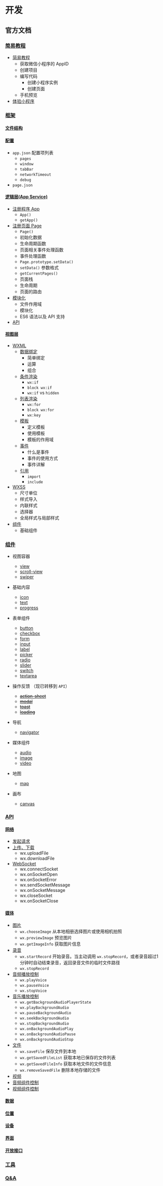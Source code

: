 # 开发

## 官方文档

### [简易教程](https://mp.weixin.qq.com/debug/wxadoc/dev/?t=20161122)

- [简易教程](https://mp.weixin.qq.com/debug/wxadoc/dev/?t=20161122)
  - 获取微信小程序的 AppID
  - 创建项目
  - 编写代码
    - 创建小程序实例
    - 创建页面
  - 手机预览
- [体验小程序](https://mp.weixin.qq.com/debug/wxadoc/dev/demo.html?t=20161122)

### [框架](https://mp.weixin.qq.com/debug/wxadoc/dev/framework/MINA.html?t=20161122)

#### [文件结构](https://mp.weixin.qq.com/debug/wxadoc/dev/framework/structure.html?t=20161122)

#### [配置](https://mp.weixin.qq.com/debug/wxadoc/dev/framework/config.html?t=20161122)

- `app.json` 配置项列表
  - `pages`
  - `window`
  - `tabBar`
  - `networkTimeout`
  - `debug`
- `page.json`

#### [逻辑层(App Service)](https://mp.weixin.qq.com/debug/wxadoc/dev/framework/app-service/?t=20161122)

- [注册程序 App](https://mp.weixin.qq.com/debug/wxadoc/dev/framework/app-service/app.html?t=20161122)
  - `App()`
  - `getApp()`
- [注册页面 Page](https://mp.weixin.qq.com/debug/wxadoc/dev/framework/app-service/page.html?t=20161122)
  - `Page()`
  - 初始化数据
  - 生命周期函数
  - 页面相关事件处理函数
  - 事件处理函数
  - `Page.prototype.setData()`
  - `setData()` 参数格式
  - `getCurrentPages()`
  - 页面栈
  - 生命周期
  - 页面的路由
- [模块化](https://mp.weixin.qq.com/debug/wxadoc/dev/framework/app-service/module.html?t=20161122)
  - 文件作用域
  - 模块化
  - ES6 语法以及 API 支持
- [API](https://mp.weixin.qq.com/debug/wxadoc/dev/framework/app-service/api.html?t=20161122)

#### [视图层](https://mp.weixin.qq.com/debug/wxadoc/dev/framework/view/?t=20161122)

- [WXML](https://mp.weixin.qq.com/debug/wxadoc/dev/framework/view/wxml/?t=20161122)
  - [数据绑定](https://mp.weixin.qq.com/debug/wxadoc/dev/framework/view/wxml/data.html?t=20161122)
    - 简单绑定
    - 运算
    - 组合
  - [条件渲染](https://mp.weixin.qq.com/debug/wxadoc/dev/framework/view/wxml/conditional.html?t=20161122)
    - `wx:if`
    - `block wx:if`
    - `wx:if` vs `hidden`
  - [列表渲染](https://mp.weixin.qq.com/debug/wxadoc/dev/framework/view/wxml/list.html?t=20161122)
    - `wx:for`
    - `block wx:for`
    - `wx:key`
  - [模板](https://mp.weixin.qq.com/debug/wxadoc/dev/framework/view/wxml/template.html?t=20161122)
    - 定义模板
    - 使用模板
    - 模板的作用域
  - [事件](https://mp.weixin.qq.com/debug/wxadoc/dev/framework/view/wxml/event.html?t=20161122)
    - 什么是事件
    - 事件的使用方式
    - 事件详解
       <!--- 事件分类
       - 事件绑定
       - 事件对象
       - `type` `timeStamp`
       - `target` `currentTarget`
       - `touches` `changedTouches`
       - `detail`-->
  - [引用](https://mp.weixin.qq.com/debug/wxadoc/dev/framework/view/wxml/import.html?t=20161122)
    - `import`
    - `include`
- [WXSS](https://mp.weixin.qq.com/debug/wxadoc/dev/framework/view/wxss.html?t=20161122)
  - 尺寸单位
  - 样式导入
  - 内联样式
  - 选择器
  - 全局样式与局部样式
- [组件](https://mp.weixin.qq.com/debug/wxadoc/dev/framework/view/component.html?t=20161122)
  - 基础组件

### [组件](https://mp.weixin.qq.com/debug/wxadoc/dev/component/?t=20161122)

- 视图容器
  - [view](https://mp.weixin.qq.com/debug/wxadoc/dev/component/view.html?t=20161122)
  - [scroll-view](https://mp.weixin.qq.com/debug/wxadoc/dev/component/scroll-view.html?t=20161122)
  - [swiper](https://mp.weixin.qq.com/debug/wxadoc/dev/component/swiper.html?t=20161122)

- 基础内容
  - [icon](https://mp.weixin.qq.com/debug/wxadoc/dev/component/icon.html?t=20161122)
  - [text](https://mp.weixin.qq.com/debug/wxadoc/dev/component/text.html?t=20161122)
  - [progress](https://mp.weixin.qq.com/debug/wxadoc/dev/component/progress.html?t=20161122)

- 表单组件
  - [button](https://mp.weixin.qq.com/debug/wxadoc/dev/component/button.html?t=20161122)
  - [checkbox](https://mp.weixin.qq.com/debug/wxadoc/dev/component/checkbox.html?t=20161122)
  - [form](https://mp.weixin.qq.com/debug/wxadoc/dev/component/form.html?t=20161122)
  - [input](https://mp.weixin.qq.com/debug/wxadoc/dev/component/input.html?t=20161122)
  - [label](https://mp.weixin.qq.com/debug/wxadoc/dev/component/label.html?t=20161122)
  - [picker](https://mp.weixin.qq.com/debug/wxadoc/dev/component/picker.html?t=20161122)
  - [radio](https://mp.weixin.qq.com/debug/wxadoc/dev/component/radio.html?t=20161122)
  - [slider](https://mp.weixin.qq.com/debug/wxadoc/dev/component/slider.html?t=20161122)
  - [switch](https://mp.weixin.qq.com/debug/wxadoc/dev/component/switch.html?t=20161122)
  - [textarea](https://mp.weixin.qq.com/debug/wxadoc/dev/component/textarea.html?t=20161122)

- 操作反馈 （现已转移到 `API`）
  - [~~action-sheet~~](https://mp.weixin.qq.com/debug/wxadoc/dev/component/action-sheet.html?t=20161122)
  - [~~modal~~](https://mp.weixin.qq.com/debug/wxadoc/dev/component/modal.html?t=20161122)
  - [~~toast~~](https://mp.weixin.qq.com/debug/wxadoc/dev/component/toast.html?t=20161122)
  - [~~loading~~](https://mp.weixin.qq.com/debug/wxadoc/dev/component/loading.html?t=20161122)

- 导航
  - [navigator](https://mp.weixin.qq.com/debug/wxadoc/dev/component/navigator.html?t=20161122)

- 媒体组件
  - [audio](https://mp.weixin.qq.com/debug/wxadoc/dev/component/audio.html)
  - [image](https://mp.weixin.qq.com/debug/wxadoc/dev/component/image.html?t=20161122)
  - [video](https://mp.weixin.qq.com/debug/wxadoc/dev/component/video.html?t=20161122)

- 地图
  - [map](hhttps://mp.weixin.qq.com/debug/wxadoc/dev/component/map.html?t=20161122%20#map)

- 画布
  - [canvas](https://mp.weixin.qq.com/debug/wxadoc/dev/component/canvas.html?t=20161122)

### [API](https://mp.weixin.qq.com/debug/wxadoc/dev/api/?t=20161122)

#### [网络](https://mp.weixin.qq.com/debug/wxadoc/dev/api/api-network.html?t=20161122)

- [发起请求](https://mp.weixin.qq.com/debug/wxadoc/dev/api/network-request.html?t=20161122)
- [上传、下载](https://mp.weixin.qq.com/debug/wxadoc/dev/api/network-file.html)
  - wx.uploadFile
  - wx.downloadFile
- [WebSocket](https://mp.weixin.qq.com/debug/wxadoc/dev/api/network-socket.html)
  - wx.connectSocket
  - wx.onSocketOpen
  - wx.onSocketError
  - wx.sendSocketMessage
  - wx.onSocketMessage
  - wx.closeSocket
  - wx.onSocketClose

#### [媒体](https://mp.weixin.qq.com/debug/wxadoc/dev/api/media-picture.html?t=20161122)

- [图片](https://mp.weixin.qq.com/debug/wxadoc/dev/api/media-picture.html)
  - `wx.chooseImage`  从本地相册选择图片或使用相机拍照
  - `wx.previewImage` 预览图片
  - `wx.getImageInfo` 获取图片信息
- [录音](https://mp.weixin.qq.com/debug/wxadoc/dev/api/media-record.html)
  - `wx.startRecord`  开始录音。当主动调用 `wx.stopRecord`，或者录音超过1分钟时自动结束录音，返回录音文件的临时文件路径
  - `wx.stopRecord`
- [音频播放控制](https://mp.weixin.qq.com/debug/wxadoc/dev/api/media-voice.html?t=20161122)
  - `wx.playVoice`
  - `wx.pauseVoice`
  - `wx.stopVoice`
- [音乐播放控制](https://mp.weixin.qq.com/debug/wxadoc/dev/api/media-background-audio.html?t=20161122)
  - `wx.getBackgroundAudioPlayerState`
  - `wx.playBackgroundAudio`
  - `wx.pauseBackgroundAudio`
  - `wx.seekBackgroundAudio`
  - `wx.stopBackgroundAudio`
  - `wx.onBackgroundAudioPlay`
  - `wx.onBackgroundAudioPause`
  - `wx.onBackgroundAudioStop`
- [文件](https://mp.weixin.qq.com/debug/wxadoc/dev/api/network-socket.html?t=20161122)
  - `wx.saveFile` 保存文件到本地
  - `wx.getSavedFileList` 获取本地已保存的文件列表
  - `wx.getSavedFileInfo` 获取本地文件的文件信息
  - `wx.removeSavedFile` 删除本地存储的文件
- [视频](https://mp.weixin.qq.com/debug/wxadoc/dev/api/network-socket.html?t=20161122)
- [音频组件控制](https://mp.weixin.qq.com/debug/wxadoc/dev/api/network-socket.html?t=20161122)
- [视频组件控制](https://mp.weixin.qq.com/debug/wxadoc/dev/api/network-socket.html?t=20161122)

#### [数据](https://mp.weixin.qq.com/debug/wxadoc/dev/api/data.html?t=20161122)

#### [位置](https://mp.weixin.qq.com/debug/wxadoc/dev/api/location.html?t=20161122)

#### [设备](https://mp.weixin.qq.com/debug/wxadoc/dev/api/device.html?t=20161122)

#### [界面](https://mp.weixin.qq.com/debug/wxadoc/dev/api/api-react.html?t=20161122)

#### [开放接口](https://mp.weixin.qq.com/debug/wxadoc/dev/api/api-login.html?t=20161122)

### [工具](https://mp.weixin.qq.com/debug/wxadoc/dev/devtools/devtools.html?t=20161122)

### [Q&A](https://mp.weixin.qq.com/debug/wxadoc/dev/qa/qa.html?t=20161122)